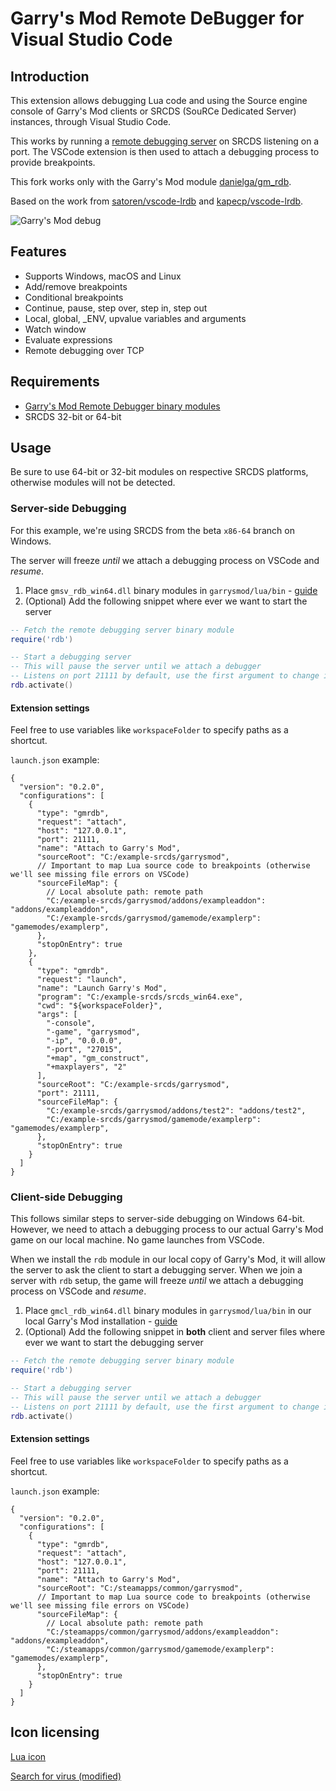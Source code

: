 # Garry's Mod Remote DeBugger for Visual Studio Code

## Introduction

This extension allows debugging Lua code and using the Source engine console
of Garry's Mod clients or SRCDS (SouRCe Dedicated Server) instances,
through Visual Studio Code.

This works by running a [remote debugging server](https://github.com/danielga/gm_rdb) on SRCDS listening on a port. The VSCode extension is then used to attach a debugging process to provide breakpoints.

This fork works only with the Garry's Mod module
[danielga/gm_rdb](https://github.com/danielga/gm_rdb).

Based on the work from
[satoren/vscode-lrdb](https://github.com/satoren/vscode-lrdb) and
[kapecp/vscode-lrdb](https://github.com/kapecp/vscode-lrdb).

![Garry's Mod debug](https://raw.githubusercontent.com/danielga/vscode-gmrdb/master/images/gmrdb.gif)

## Features

- Supports Windows, macOS and Linux
- Add/remove breakpoints
- Conditional breakpoints
- Continue, pause, step over, step in, step out
- Local, global, \_ENV, upvalue variables and arguments
- Watch window
- Evaluate expressions
- Remote debugging over TCP

## Requirements

- [Garry's Mod Remote Debugger binary modules](https://github.com/danielga/gm_rdb/releases)
- SRCDS 32-bit or 64-bit

## Usage

Be sure to use 64-bit or 32-bit modules on respective SRCDS platforms, otherwise modules will not be detected.

### Server-side Debugging

For this example, we're using SRCDS from the beta `x86-64` branch on Windows.

The server will freeze *until* we attach a debugging process on VSCode and *resume*.

1. Place `gmsv_rdb_win64.dll` binary modules in `garrysmod/lua/bin` - [guide](https://wiki.facepunch.com/gmod/Creating_Binary_Modules)
2. (Optional) Add the following snippet where ever we want to start the server

```lua
-- Fetch the remote debugging server binary module
require('rdb')

-- Start a debugging server
-- This will pause the server until we attach a debugger
-- Listens on port 21111 by default, use the first argument to change it
rdb.activate()
```

#### Extension settings

Feel free to use variables like `workspaceFolder` to specify paths as a shortcut.

`launch.json` example:

```jsonc
{
  "version": "0.2.0",
  "configurations": [
    {
      "type": "gmrdb",
      "request": "attach",
      "host": "127.0.0.1",
      "port": 21111,
      "name": "Attach to Garry's Mod",
      "sourceRoot": "C:/example-srcds/garrysmod",
      // Important to map Lua source code to breakpoints (otherwise we'll see missing file errors on VSCode)
      "sourceFileMap": {
        // Local absolute path: remote path
        "C:/example-srcds/garrysmod/addons/exampleaddon": "addons/exampleaddon",
        "C:/example-srcds/garrysmod/gamemode/examplerp": "gamemodes/examplerp",
      },
      "stopOnEntry": true
    },
    {
      "type": "gmrdb",
      "request": "launch",
      "name": "Launch Garry's Mod",
      "program": "C:/example-srcds/srcds_win64.exe",
      "cwd": "${workspaceFolder}",
      "args": [
        "-console",
        "-game", "garrysmod",
        "-ip", "0.0.0.0",
        "-port", "27015",
        "+map", "gm_construct",
        "+maxplayers", "2"
      ],
      "sourceRoot": "C:/example-srcds/garrysmod",
      "port": 21111,
      "sourceFileMap": {
        "C:/example-srcds/garrysmod/addons/test2": "addons/test2",
        "C:/example-srcds/garrysmod/gamemode/examplerp": "gamemodes/examplerp",
      },
      "stopOnEntry": true
    }
  ]
}
```

### Client-side Debugging

This follows similar steps to server-side debugging on Windows 64-bit. However, we need to attach a debugging process to our actual Garry's Mod game on our local machine. No game launches from VSCode.

When we install the `rdb` module in our local copy of Garry's Mod, it will allow the server to ask the client to start a debugging server. When we join a server with `rdb` setup, the game will freeze *until* we attach a debugging process on VSCode and *resume*.

1. Place `gmcl_rdb_win64.dll` binary modules in `garrysmod/lua/bin` in our local Garry's Mod installation - [guide](https://wiki.facepunch.com/gmod/Creating_Binary_Modules)
2. (Optional) Add the following snippet in **both** client and server files where ever we want to start the debugging server

```lua
-- Fetch the remote debugging server binary module
require('rdb')

-- Start a debugging server
-- This will pause the server until we attach a debugger
-- Listens on port 21111 by default, use the first argument to change it
rdb.activate()
```

#### Extension settings

Feel free to use variables like `workspaceFolder` to specify paths as a shortcut.

`launch.json` example:

```jsonc
{
  "version": "0.2.0",
  "configurations": [
    {
      "type": "gmrdb",
      "request": "attach",
      "host": "127.0.0.1",
      "port": 21111,
      "name": "Attach to Garry's Mod",
      "sourceRoot": "C:/steamapps/common/garrysmod",
      // Important to map Lua source code to breakpoints (otherwise we'll see missing file errors on VSCode)
      "sourceFileMap": {
        // Local absolute path: remote path
        "C:/steamapps/common/garrysmod/addons/exampleaddon": "addons/exampleaddon",
        "C:/steamapps/common/garrysmod/gamemode/examplerp": "gamemodes/examplerp",
      },
      "stopOnEntry": true
    }
  ]
}
```

## Icon licensing

[Lua icon](https://www.lua.org/images)

[Search for virus (modified)](https://www.flaticon.com/free-icon/search-for-virus_95496)
